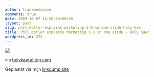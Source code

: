 ```yaml
---
author: frankmeeuwsen
comments: true
date: 2009-10-07 14:52:34+00:00
layout: post
slug: phil-kotler-explains-marketing-3-0-in-one-slide-holy-kaw
title: Phil Kotler explains Marketing 3.0 in one slide - Holy Kaw!
wordpress_id: 272
---
```


[![](http://posterous.com/getfile/files.posterous.com/guykawasaki/92SGCRe8hd8mQIQ1dtnsSln7FMDjH4WipGnQsUkNYZjVK36CXvb6W51BDFOq/DSC_7365.png.scaled.500.jpg)](http://holykaw.alltop.com/phil-kotler-explains-marketing-30-in-one-slid)

via [holykaw.alltop.com](http://holykaw.alltop.com/phil-kotler-explains-marketing-30-in-one-slid)

     

 Geplaatst via mijn [linkdump site](http://frankmeeuwsen.posterous.com)   

 
